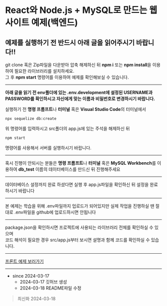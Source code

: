 React와 Node.js + MySQL로 만드는 웹사이트 예제(백엔드)
=
예제를 실행하기 전 반드시 아래 글을 읽어주시기 바랍니다!!
-   

git clone 혹은 Zip파일을 다운받아 압축 해제하신 뒤 **npm i** 또는 **npm install**을 이용하여 필요한 라이브러리를 설치하세요.   
그 후 **npm start** 명령어를 이용하여 예제를 확인해보실 수 있습니다.

***

**아래 글을 읽기 전 env폴더에 있는 .env.development에 설정된 USERNAME과 PASSWORD를 확인하시고 자신에게 맞는 이름과 비밀번호로 변경하시기 바랍니다.**   

실행하기 전 **명령 프롬프트**나 **터미널** 혹은 **Visual Studio Code**의 터미널에서
```
npx sequelize db:create
```
위 명령어를 입력하시고 src폴더의 app.js에 있는 주석을 해제하신 뒤
```
npm start
```
명령어를 사용해서 서버를 실행하시기 바랍니다.

***

혹시 진행이 안되시는 분들은 **명령 프롬프트**나 **터미널** 혹은 **MySQL Workbench**를 이용하여 **db_test** 이름의 데이터베이스를 만드신 뒤 진행해주세요

***

데이터베이스 설정까지 완료 하셨다면 실행 후 app.js파일을 확인하신 뒤 설정을 완료하시기 바랍니다

***

본 예제는 학습을 위해 .env파일까지 업로드가 되어있지만 실제 작업을 진행하실 땐 절대로 .env파일을 github에 업로드하시면 안됩니다

***

package.json을 확인하시면 프로젝트에 사용되는 라이브러리 전체를 확인하실 수 있으며   
코드 해석이 필요한 경우 src/app.js부터 보시면 설명과 함께 코드를 확인하실 수 있습니다.

***

[프론트 예제 보러가기](https://github.com/HeoGwan/website_front)

***

* since 2024-03-17
    * 2024-03-17 깃허브 생성
    * 2024-03-18 README파일 수정
> 최신화 2024-03-18